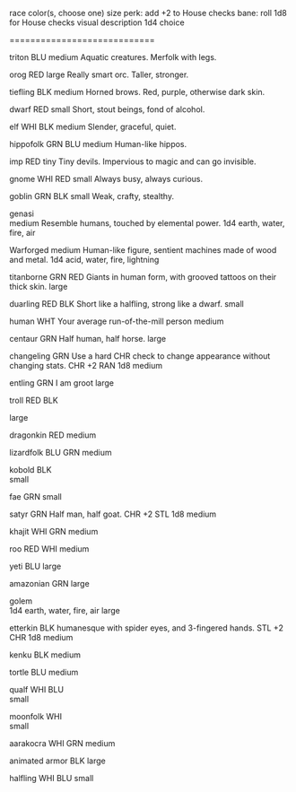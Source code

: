 race            color(s, choose one)
  size
  perk: add +2 to House checks
  bane: roll 1d8 for House checks
  visual description
  1d4 choice

============================

triton          BLU
  medium
  Aquatic creatures. Merfolk with legs.

orog            RED
  large
  Really smart orc. Taller, stronger.

tiefling        BLK
  medium
  Horned brows. Red, purple, otherwise dark skin.

dwarf           RED
  small
  Short, stout beings, fond of alcohol.

elf             WHI BLK
  medium
  Slender, graceful, quiet. 

hippofolk       GRN BLU
  medium
  Human-like hippos. 

imp             RED
  tiny
  Tiny devils. Impervious to magic and can go invisible.
  
gnome           WHI RED
  small
  Always busy, always curious.

goblin          GRN BLK
  small
  Weak, crafty, stealthy.

genasi          
  medium
  Resemble humans, touched by elemental power.
  1d4 earth, water, fire, air
  
Warforged 
  medium
  Human-like figure, sentient machines made of wood and metal.
  1d4 acid, water, fire, lightning

titanborne      GRN RED
  Giants in human form, with grooved tattoos on their thick skin.
  large

duarling        RED BLK 
  Short like a halfling, strong like a dwarf. 
  small

human           WHT
  Your average run-of-the-mill person
  medium

centaur         GRN
  Half human, half horse.
  large

changeling      GRN
  Use a hard CHR check to change appearance without changing stats.
  CHR +2
  RAN 1d8
  medium

entling      GRN
  I am groot
  large

troll           RED BLK

  large

dragonkin       RED
  medium

lizardfolk      BLU GRN
  medium

kobold          BLK     
  small

fae             GRN
  small

satyr           GRN
  Half man, half goat.
  CHR +2
  STL 1d8
  medium 

khajit          WHI GRN
  medium

roo             RED WHI
  medium

yeti            BLU
  large

amazonian       GRN
  large

golem        
  1d4 earth, water, fire, air
  large

etterkin        BLK
  humanesque with spider eyes, and 3-fingered hands.
  STL +2
  CHR 1d8
  medium

kenku           BLK
  medium

tortle          BLU
  medium

qualf           WHI BLU   
  small

moonfolk        WHI  
  small

aarakocra       WHI GRN
  medium

animated armor  BLK 
  large

halfling        WHI BLU
  small

